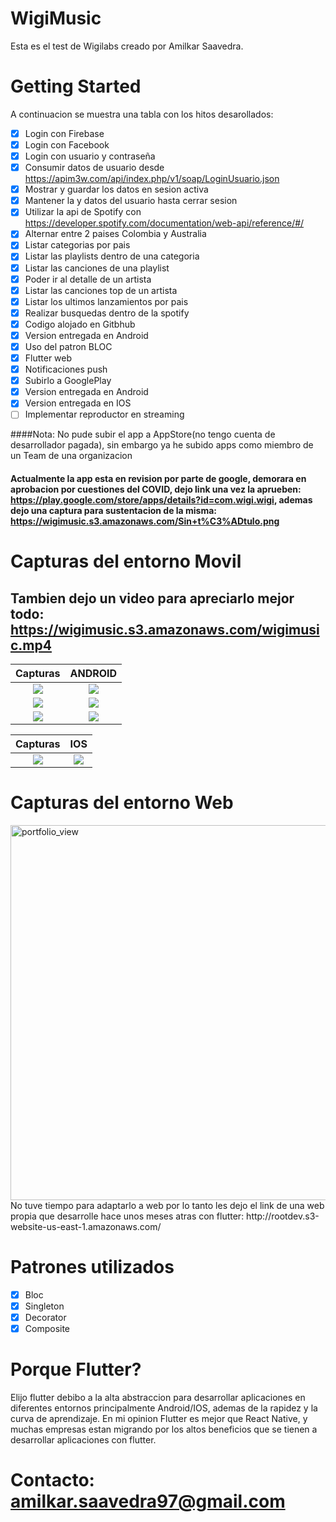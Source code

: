 # WigiMusic

Esta es el test de Wigilabs creado por Amilkar Saavedra.

# Getting Started

A continuacion se muestra una tabla con los hitos desarollados:

- [x] Login con Firebase
- [x] Login con Facebook
- [x] Login con usuario y contraseña
- [x] Consumir datos de usuario desde https://apim3w.com/api/index.php/v1/soap/LoginUsuario.json
- [x] Mostrar y guardar los datos en sesion activa
- [x] Mantener la  y datos del usuario hasta cerrar sesion
- [x] Utilizar la api de Spotify con https://developer.spotify.com/documentation/web-api/reference/#/
- [x] Alternar entre 2 paises Colombia y Australia
- [x] Listar categorias por pais
- [x] Listar las playlists dentro de una categoria
- [x] Listar las canciones de una playlist
- [x] Poder ir al detalle de un artista
- [x] Listar las canciones top de un artista
- [x] Listar los ultimos lanzamientos por pais
- [x] Realizar busquedas dentro de la spotify
- [x] Codigo alojado en Gitbhub
- [x] Version entregada en Android
- [x] Uso del patron BLOC
- [x] Flutter web
- [x] Notificaciones push
- [x] Subirlo a GooglePlay
- [x] Version entregada en Android
- [x] Version entregada en IOS
- [ ] Implementar reproductor en streaming

####Nota: No pude subir el app a AppStore(no tengo cuenta de desarrollador pagada), sin embargo ya he subido apps como miembro de un Team de una organizacion


#### Actualmente la app esta en revision por parte de google, demorara en aprobacion por cuestiones del COVID, dejo link una vez la aprueben: https://play.google.com/store/apps/details?id=com.wigi.wigi, ademas dejo una captura para sustentacion de la misma: https://wigimusic.s3.amazonaws.com/Sin+t%C3%ADtulo.png


# Capturas del entorno Movil
## Tambien dejo un video para apreciarlo mejor todo: https://wigimusic.s3.amazonaws.com/wigimusic.mp4


 Capturas             |  ANDROID
:-------------------------:|:-------------------------:
![](https://wigimusic.s3.amazonaws.com/Screenshot_1641479080.png)  |  ![](https://wigimusic.s3.amazonaws.com/Screenshot_1641477918.png)
![](https://wigimusic.s3.amazonaws.com/Screenshot_1641493095.png)  |  ![](https://wigimusic.s3.amazonaws.com/Screenshot_1641477926.png)
![](https://wigimusic.s3.amazonaws.com/Screenshot_1641477937.png)  |  ![](https://wigimusic.s3.amazonaws.com/Screenshot_1641493369.png)







 Capturas             |  IOS
:-------------------------:|:-------------------------:
![](https://wigimusic.s3.amazonaws.com/Simulator+Screen+Shot+-+iPhone+13+Pro+-+2022-01-06+at+13.18.40.png)  |  ![](https://wigimusic.s3.amazonaws.com/Simulator+Screen+Shot+-+iPhone+13+Pro+-+2022-01-06+at+13.19.34.png)

# Capturas del entorno Web

 <img width="600" alt="portfolio_view" src="https://wigimusic.s3.amazonaws.com/web.png">
No tuve tiempo para adaptarlo a web por lo tanto les dejo el link de una web propia que desarrolle hace unos meses atras con flutter: http://rootdev.s3-website-us-east-1.amazonaws.com/


# Patrones utilizados
- [x] Bloc
- [x] Singleton
- [x] Decorator
- [x] Composite

# Porque Flutter?
Elijo flutter debibo a la alta abstraccion para desarrollar aplicaciones en diferentes entornos principalmente Android/IOS, ademas de la rapidez y la curva de aprendizaje. En mi opinion Flutter es mejor que React Native, y muchas empresas estan migrando por los altos beneficios que se tienen a desarrollar aplicaciones con flutter.

# Contacto: amilkar.saavedra97@gmail.com



